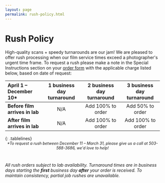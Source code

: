 ```yaml
---
layout: page
permalink: rush-policy.html
---
```

<style>
.tablelines {
    margin: 0 auto 0 auto;
}
.tablelines th {
    border-bottom: 2px solid black;
    padding: .3em 1em .3em 1em;
}
.tablelines td {
    border-bottom: 1px solid black;
    padding: .3em 1em .3em 1em;
}
.tablelines tr:last-child td {
    border: none;
}
ol, ul {
    padding-left: 3em;
}
p {
    margin-bottom: 0;
}
.entry h1 {
    border-bottom: 1px solid #ccc;
    color: #757575;
    font-size: 2.8em;
    font-weight: 300;
}
.entry h2 {
    font-size: 1.5em;
    font-weight: 300;
    color: #757575;
}
.disclaimer {
    font-size: .9em;
    font-style: italic;
    text-align: center;
    padding-bottom: 25px;
}
</style>

# Rush Policy

High-quality scans + speedy turnarounds are our jam! We are pleased to offer rush processing when our film service times exceed a photographer's urgent time frame. To request a rush please make a note in the Special Instructions section on your <a href="{{site.baseurl}}/images/PhotoVision-Film-Order-Form-Dec-2017.pdf" target="_blank">order form</a> with the applicable charge listed below, based on date of request:

| **April 1 – December 10*** | **1 business day turnaround** | **2 business day turnaround** | **3 business day turnaround** |
| :--- | :---: | :---: | :---: |
| **Before film arrives in lab** |	N/A	| Add 100% to order | Add 50% to order |
| **After film arrives in lab** | N/A | Add 100% to order | Add 100% to order |
{: .tablelines}
<div class="disclaimer">*To request a rush between December 11 – March 31, please give us a call at 503-588-3686, we'd love to help!</div>

*All rush orders subject to lab availability. Turnaround times are in business days starting the **first** business day **after** your order is received. To maintain consistency, partial job rushes are unavailable.*

